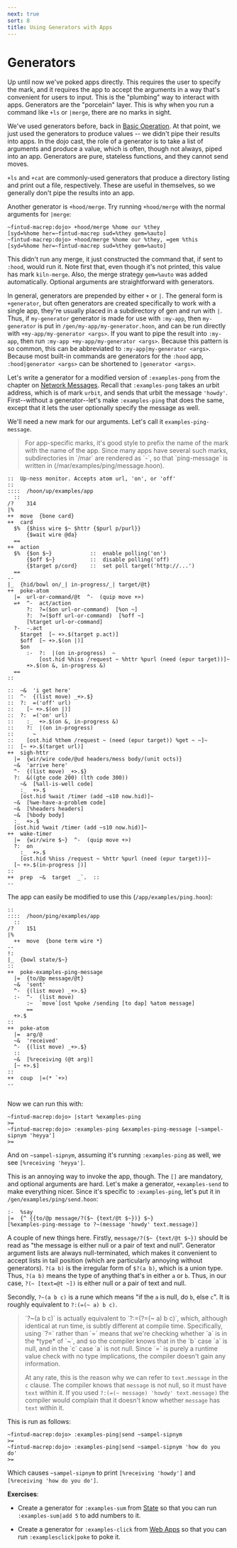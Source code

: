```yaml
---
next: true
sort: 8
title: Using Generators with Apps
---
```


# Generators

Up until now we've poked apps directly.  This requires the user
to specify the mark, and it requires the app to accept the
arguments in a way that's convenient for users to input.  This is
the "plumbing" way to interact with apps.  Generators are the
"porcelain" layer.  This is why when you run a command like `+ls` or
`|merge`, there are no marks in sight.

We've used generators before, back in [Basic
Operation](/docs/user/basic).  At that point, we just used the generators
to produce values -- we didn't pipe their results into apps.  In
the dojo cast, the role of a generator is to take a list of
arguments and produce a value, which is often, though not always,
piped into an app.  Generators are pure, stateless functions, and
they cannot send moves.

`+ls` and `+cat` are commonly-used generators that produce a directory
listing and print out a file, respectively.  These are useful in
themselves, so we generally don't pipe the results into an app.

Another generator is `+hood/merge`.  Try running `+hood/merge`
with the normal arguments for `|merge`:

```
~fintud-macrep:dojo> +hood/merge %home our %they
[syd=%home her=~fintud-macrep sud=%they gem=%auto]
~fintud-macrep:dojo> +hood/merge %home our %they, =gem %this
[syd=%home her=~fintud-macrep sud=%they gem=%auto]
```

This didn't run any merge, it just constructed the command that,
if sent to `:hood`, would run it.  Note first that, even though
it's not printed, this value has mark `kiln-merge`.  Also, the
merge strategy `gem=%auto` was added automatically.  Optional
arguments are straightforward with generators.

In general, generators are prepended by either `+` or `|`.  The
general form is `+generator`, but often generators are created
specifically to work with a single app, they're usually placed in
a subdirectory of gen and run with `|`.  Thus, if `my-generator`
generator is made for use with `:my-app`, then `my-generator` is
put in `/gen/my-app/my-generator.hoon`, and can be run directly
with `+my-app/my-generator <args>`.  If you want to pipe the
result into `:my-app`, then run `:my-app +my-app/my-generator
<args>`.  Because this pattern is so common, this can be
abbreviated to `:my-app|my-generator <args>`.  Because most
built-in commands are generators for the `:hood` app,
`:hood|generator <args>` can be shortened to `|generator <args>`.

Let's write a generator for a modified version of `:examples-pong` from
the chapter on [Network Messages](/docs/programming/system/network).  Recall that `:examples-pong`
takes an urbit address, which is of mark `urbit`, and sends that
urbit the message `'howdy'`.  First--without a generator--let's
make `:examples-ping` that does the same, except that it lets the user
optionally specify the message as well.

We'll need a new mark for our arguments.  Let's call it
`examples-ping-message`.

<blockquote class="blockquote">
For app-specific marks, it's good style to prefix the name of
the mark with the name of the app.  Since many apps have
several such marks, subdirectories in `/mar` are rendered as
`-`, so that `ping-message` is written in
(/mar/examples/ping/message.hoon).
</blockquote>

```
::  Up-ness monitor. Accepts atom url, 'on', or 'off'
::
::::  /hoon/up/examples/app
  ::
/?    314
|%
++  move  {bone card}
++  card
  $%  {$hiss wire $~ $httr {$purl p/purl}}
      {$wait wire @da}
  ==
++  action
  $%  {$on $~}            ::  enable polling('on')
      {$off $~}           ::  disable polling('off)
      {$target p/cord}    ::  set poll target('http://...')
  ==
--
|_  {hid/bowl on/_| in-progress/_| target/@t}
++  poke-atom
  |=  url-or-command/@t  ^-  (quip move +>)
  =+  ^-  act/action
      ?:  ?=($on url-or-command)  [%on ~]
      ?:  ?=($off url-or-command)  [%off ~]
      [%target url-or-command]
  ?-  -.act
    $target  [~ +>.$(target p.act)]
    $off  [~ +>.$(on |)]
    $on
      :-  ?:  |(on in-progress)  ~
          [ost.hid %hiss /request ~ %httr %purl (need (epur target))]~
      +>.$(on &, in-progress &)
  ==
::

::  ~&  'i get here'
::  ^-  {(list move) _+>.$}
::  ?:  =('off' url)
::    [~ +>.$(on |)]
::  ?:  =('on' url)
::    :_  +>.$(on &, in-progress &)
::    ?:  |(on in-progress)
::      ~
::    [ost.hid %them /request ~ (need (epur target)) %get ~ ~]~
::  [~ +>.$(target url)]
++  sigh-httr
  |=  {wir/wire code/@ud headers/mess body/(unit octs)}
  ~&  'arrive here'
  ^-  {(list move) _+>.$}
  ?:  &((gte code 200) (lth code 300))
    ~&  [%all-is-well code]
    :_  +>.$
    [ost.hid %wait /timer (add ~s10 now.hid)]~
  ~&  [%we-have-a-problem code]
  ~&  [%headers headers]
  ~&  [%body body]
  :_  +>.$
  [ost.hid %wait /timer (add ~s10 now.hid)]~
++  wake-timer
  |=  {wir/wire $~}  ^-  (quip move +>)
  ?:  on
    :_  +>.$
    [ost.hid %hiss /request ~ %httr %purl (need (epur target))]~
  [~ +>.$(in-progress |)]
::
++  prep  ~&  target  _`.  ::
--
```

The app can easily be modified to use this (`/app/examples/ping.hoon`):

```
::
::::  /hoon/ping/examples/app
  ::
/?    151
|%
  ++  move  {bone term wire *}
--
!:
|_  {bowl state/$~}
::
++  poke-examples-ping-message
  |=  {to/@p message/@t}
  ~&  'sent'
  ^-  {(list move) _+>.$}
  :-  ^-  (list move)
      :~  `move`[ost %poke /sending [to dap] %atom message]
      ==
  +>.$
::
++  poke-atom
  |=  arg/@
  ~&  'received'
  ^-  {(list move) _+>.$}
  ::
  ~&  [%receiving (@t arg)]
  [~ +>.$]
::
++  coup  |=(* `+>)
--


```

Now we can run this with:

```
~fintud-macrep:dojo> |start %examples-ping
>=
~fintud-macrep:dojo> :examples-ping &examples-ping-message [~sampel-sipnym 'heyya']
>=
```

And on `~sampel-sipnym`, assuming it's running `:examples-ping` as well,
we see `[%receiving 'heyya']`.

This is an annoying way to invoke the app, though.  The `[]` are
mandatory, and optional arguments are hard.  Let's make a
generator, `+examples-send` to make everything nicer.  Since it's specific
to `:examples-ping`, let's put it in `/gen/examples/ping/send.hoon`:

```
:-  %say
|=  {^ {{to/@p message/?($~ {text/@t $~})} $~}
[%examples-ping-message to ?~(message 'howdy' text.message)]
```

A couple of new things here.  Firstly, `message/?($~ {text/@t $~})`
should be read as "the message is either null or a pair of text
and null".  Generator argument lists are always null-terminated,
which makes it convenient to accept lists in tail position (which
are particularly annoying without generators).  `?(a b)` is the
irregular form of `$?(a b)`, which is a union type.  Thus, `?(a
b)` means the type of anything that's in either `a` or `b`.
Thus, in our case, `?(~ [text=@t ~])` is either null or a pair of
text and null.

Secondly, `?~(a b c)` is a rune which means "if the `a` is null,
do `b`, else `c`".  It is roughly equivalent to `?:(=(~ a) b c)`.

<blockquote class="blockquote">
`?~(a b c)` is actually equivalent to `?:=(?=(~ a) b c)`,
which, although identical at run time, is subtly different at
compile time.  Specifically, using `?=` rather than `=` means
that we're checking whether `a` is in the *type* of `~`, and so
the compiler knows that in the `b` case `a` is null, and in the
`c` case `a` is not null.  Since `=` is purely a runtime value
check with no type implications, the compiler doesn't gain any
information.

At any rate, this is the reason why we can refer to
`text.message` in the `c` clause.  The compiler knows that
`message` is not null, so it must have `text` within it.  If
you used `?:(=(~ message) 'howdy' text.message)` the compiler
would complain that it doesn't know whether `message` has
`text` within it.
</blockquote>

This is run as follows:

```
~fintud-macrep:dojo> :examples-ping|send ~sampel-sipnym
>=
~fintud-macrep:dojo> :examples-ping|send ~sampel-sipnym 'how do you do'
>=
```

Which causes `~sampel-sipnym` to print `[%receiving 'howdy']` and
`[%receiving 'how do you do']`.

**Exercises**:

- Create a generator for `:examples-sum` from [State](state) so that
  you can run `:examples-sum|add 5` to add numbers to it.

- Create a generator for `:examples-click` from [Web Apps](web-apps) so
  that you can run `:examplesclick|poke` to poke it.
